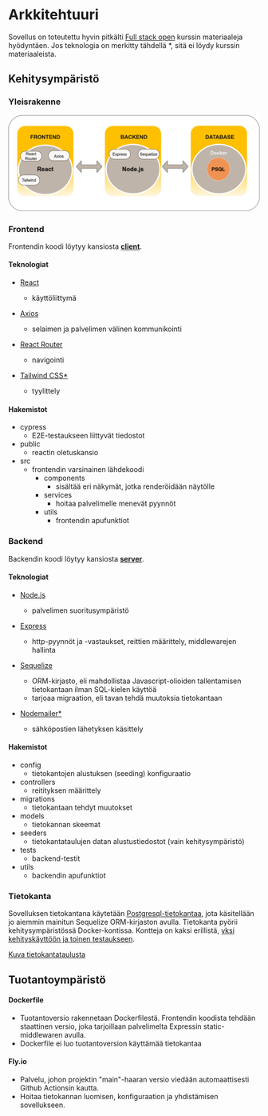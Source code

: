 # Arkkitehtuuri

Sovellus on toteutettu hyvin pitkälti [Full stack open](https://fullstackopen.com/en/#course-contents) kurssin materiaaleja hyödyntäen. Jos teknologia on merkitty tähdellä *, sitä ei löydy kurssin materiaaleista.
## Kehitysympäristö
### Yleisrakenne
![Frontend-Backend-Database-image](https://github.com/Urheiluseura-3-0/urheiluseura3.0/blob/main/documentation/pictures/FRONTEND-BACKEND-database.drawio.png)

### Frontend
Frontendin koodi löytyy kansiosta [**client**](https://github.com/Urheiluseura-3-0/urheiluseura3.0/tree/main/client).

#### Teknologiat
- [React](https://react.dev/learn)
   * käyttöliittymä

- [Axios](https://axios-http.com/docs/intro)
   * selaimen ja palvelimen välinen kommunikointi

- [React Router](https://reactrouter.com/en/main)
  * navigointi
 
- [Tailwind CSS*](https://tailwindcss.com/docs/guides/create-react-app)
  * tyylittely

#### Hakemistot
- cypress
    * E2E-testaukseen liittyvät tiedostot
- public
    * reactin oletuskansio
- src
    * frontendin varsinainen lähdekoodi
      - components
          * sisältää eri näkymät, jotka renderöidään näytölle
      - services
          * hoitaa palvelimelle menevät pyynnöt
      - utils
          * frontendin apufunktiot

### Backend
Backendin koodi löytyy kansiosta [**server**](https://github.com/Urheiluseura-3-0/urheiluseura3.0/tree/main/server). 

#### Teknologiat

- [Node.js](https://nodejs.org/en/docs)
  * palvelimen suoritusympäristö

- [Express](https://expressjs.com/)
  * http-pyynnöt ja -vastaukset, reittien määrittely, middlewarejen hallinta

- [Sequelize](https://sequelize.org/docs/v6/)
    * ORM-kirjasto, eli mahdollistaa Javascript-olioiden tallentamisen tietokantaan ilman SQL-kielen käyttöä
    * tarjoaa migraation, eli tavan tehdä muutoksia tietokantaan

- [Nodemailer*](https://nodemailer.com/about/)
    * sähköpostien lähetyksen käsittely


#### Hakemistot

- config
    * tietokantojen alustuksen (seeding) konfiguraatio
- controllers
    * reitityksen määrittely
- migrations
    * tietokantaan tehdyt muutokset
- models
    * tietokannan skeemat
- seeders
    * tietokantataulujen datan alustustiedostot (vain kehitysympäristö)
- tests
    * backend-testit
- utils
    * backendin apufunktiot

### Tietokanta

Sovelluksen tietokantana käytetään [Postgresql-tietokantaa](https://www.postgresql.org/docs/), jota käsitellään jo aiemmin mainitun Sequelize ORM-kirjaston avulla.
Tietokanta pyörii kehitysympäristössä Docker-kontissa. Kontteja on kaksi erillistä, [yksi kehityskäyttöön ja toinen testaukseen](https://github.com/Urheiluseura-3-0/urheiluseura3.0/blob/main/documentation/dev_setup.md#tietokannan-ensimm%C3%A4inen-k%C3%A4ytt%C3%B6%C3%B6notto-kehitysymp%C3%A4rist%C3%B6%C3%A4-varten).

[Kuva tietokantataulusta](https://github.com/Urheiluseura-3-0/urheiluseura3.0/blob/main/documentation/pictures/Tietokantakaavio.png)

## Tuotantoympäristö

#### Dockerfile
  - Tuotantoversio rakennetaan Dockerfilestä. Frontendin koodista tehdään staattinen versio, joka tarjoillaan palvelimelta Expressin static-middlewaren avulla.
  - Dockerfile ei luo tuotantoversion käyttämää tietokantaa

#### Fly.io
  - Palvelu, johon projektin "main"-haaran versio viedään automaattisesti Github Actionsin kautta.
  - Hoitaa tietokannan luomisen, konfiguraation ja yhdistämisen sovellukseen.
